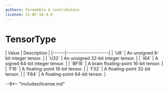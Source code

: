 ```yaml
---
authors: Formabble & contributors
license: CC-BY-SA-4.0
---
```



# TensorType

<div class="sh-parameters" markdown="1">
| Value  | Description |
|------|---------------------|
| `U8` | An unsigned 8-bit integer tensor. |
| `U32` | An unsigned 32-bit integer tensor. |
| `I64` | A signed 64-bit integer tensor. |
| `BF16` | A brain floating-point 16-bit tensor. |
| `F16` | A floating-point 16-bit tensor. |
| `F32` | A floating-point 32-bit tensor. |
| `F64` | A floating-point 64-bit tensor. |

</div>

--8<-- "includes/license.md"
